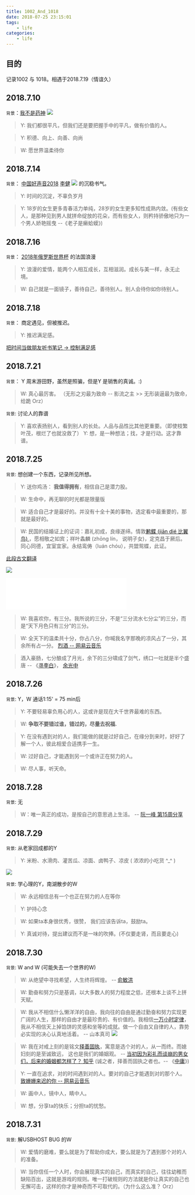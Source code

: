 ```yaml
---
title: 1002_And_1018
date: 2018-07-25 23:15:01
tags:
    - life
categories: 
    - life
---
```


## 目的
记录1002 与 1018。相遇于2018.7.19（情谊久）

<!--more-->

## 2018.7.10
`背景`：[我不是药神](https://baike.baidu.com/item/%E6%88%91%E4%B8%8D%E6%98%AF%E8%8D%AF%E7%A5%9E/22485219?fr=aladdin)
![](https://gss0.bdstatic.com/94o3dSag_xI4khGkpoWK1HF6hhy/baike/c0%3Dbaike150%2C5%2C5%2C150%2C50/sign=a2628013dbca7bcb6976cf7ddf600006/9213b07eca806538dcbb1dc39bdda144ac348289.jpg)

>Y: 我们都很平凡，但我们还是要把握手中的平凡，做有价值的人。 

>Y: 积德、向上、向善、向尚

>W: 愿世界温柔待你

## 2018.7.14
`背景`： [中国好声音2018](https://baike.baidu.com/item/%E4%B8%AD%E5%9B%BD%E5%A5%BD%E5%A3%B0%E9%9F%B32018/22732806?fr=aladdin)
[李健](https://baike.baidu.com/item/%E6%9D%8E%E5%81%A5/3) ![](https://gss1.bdstatic.com/9vo3dSag_xI4khGkpoWK1HF6hhy/baike/c0%3Dbaike116%2C5%2C5%2C116%2C38/sign=9cd566f1ed1190ef15f69a8daf72f673/574e9258d109b3de85625274c6bf6c81810a4cc8.jpg) 的沉稳书气。

>Y: 时间的沉淀，不辜负岁月

>Y: 18岁的女生更多青春活力单纯，28岁的女生更多知性成熟内敛。(有些女人，是那种见到男人就拼命绽放的花朵，而有些女人，则矜持骄傲地只为一个男人娇艳摇曳 --《老子是癞蛤蟆》)


## 2018.7.16
`背景`： [2018年俄罗斯世界杯](https://baike.baidu.com/item/2018%E5%B9%B4%E4%BF%84%E7%BD%97%E6%96%AF%E4%B8%96%E7%95%8C%E6%9D%AF/10120749?fromtitle=2018%E4%B8%96%E7%95%8C%E6%9D%AF&fromid=12703835&fr=aladdin)
的法国浪漫

>Y: 浪漫的爱情，能两个人相互成长，互相滋润。成长与美一样，永无止境。

>W: 自己就是一面镜子，善待自己，善待别人。别人会待你如你待别人。

## 2018.7.18
`背景`： 商定遇见，但被推迟。

>Y: 推迟满足感。

[把时间当做朋友听书笔记 -> 控制满足感](https://jshell07.github.io/2018/04/15/把时间当做朋友听书笔记)

## 2018.7.21
`背景`： Y 周末游田野，虽然是照骗，但是Y 是销售的真诚。:)

>W: 真心最厉害。 （无形之刃最为致命 -- 影流之主  >> 无形装逼最为致命， 给跪 Orz）

`背景`: 讨论人的靠谱

>Y: 喜欢表扬别人，看到别人的长处。人品与品性比其他更重要。（即使枝繁叶茂，根烂了也就没救了）
>Y: 想，是一种想法；找，才是行动。这才靠谱。

## 2018.7.25
`背景`: 想创建一个东西，记录所见所想。

>Y: 送你鸡汤： **我值得拥有**，相信自己是潜力股。

>W: 生命中，再无聊的时光都是限量版

>W: 适合自己才是最好的。并没有十全十美的事物，选定看中最重要的，那就是最好的。

>W: 民国的结婚证上的证词：嘉礼初成，良缘遂缔。情敦[鹣鲽 (jiān dié 比翼鸟) ](https://baike.baidu.com/item/%E9%B9%A3%E9%B2%BD/10943232?fr=aladdin)，愿相敬之如宾；祥叶螽麟    (zhōng lín， 说明子女)，定克昌于厥后。同心同德，宜室宜家。永结鸾俦（luán chóu），共盟鸳蝶，此证。

[此段古文翻译](https://www.zhihu.com/question/23558382)

![](https://raw.githubusercontent.com/JShell07/jshell07.github.io/master/images/1002_And_1018/marriage_certificate.jpg)

<iframe frameborder="no" border="0" marginwidth="0" marginheight="0" width=330 height=86 src="//music.163.com/outchain/player?type=2&id=28577127&auto=0&height=66"></iframe>

>W: 我喜欢你，有三分。我所说的三分，不是“三分流水七分尘”的三分，而是“天下月色只有三分”的三分。

>W: 全天下的温柔共十分，你占八分，你喊我名字那晚的凉风占了一分，其余所有占一分。
[烈酒 -- 网易云音乐](https://music.163.com/#/song?id=515143440)

>酒入豪肠，七分酿成了月光，余下的三分啸成了剑气，绣口一吐就是半个盛唐 -- 《[寻李白](https://baike.baidu.com/item/%E5%AF%BB%E6%9D%8E%E7%99%BD)》， [余光中](https://baike.baidu.com/item/%E4%BD%99%E5%85%89%E4%B8%AD)

## 2018.7.26
`背景`: Y，W 通话1:15' = 75 min后

>Y: 不要轻易辜负用心的人，这或许是现在大千世界最难的东西。

>W: **争取不要错过谁，错过的，尽量去祝福.**

>Y: 在没有遇到对的人，我们能做的就是过好自己，在缘分到来时，好好了解一个人，彼此相爱合适携手一生。

>W: 过好自己，才能遇到另一个或许正在努力的人。

>W: 尽人事，听天命。

## 2018.7.28
`背景`: 无

>W：唯一真正的成功，是按自己的意思過上生活。  -- [阮一峰 第15周分享](http://www.ruanyifeng.com/blog/2018/07/weekly-issue-15.html)

## 2018.7.29
`背景`: 从老家回成都的Y

>Y: 米粉、水滑肉、灌苦瓜、凉面、卤鸭子、凉皮 ( 浓浓的小吃货 ^_^ )

![](https://gss3.bdstatic.com/7Po3dSag_xI4khGkpoWK1HF6hhy/baike/c0%3Dbaike92%2C5%2C5%2C92%2C30/sign=b4c6c8b49713b07ea9b0585a6dbefa46/c2cec3fdfc03924599bcae9a8394a4c27d1e251d.jpg
)

`背景`: 学心理的Y，南湖散步的W

>W: 永远相信总有一个也正在努力的人在等你

>Y: 护持心念

>W: 如果ta本身很优秀，很赞， 我们应该告诉ta，鼓励ta。

>Y: 真诚对待，提出建议而不是一味的吹捧。(不仅要走肾，而且要走心)


## 2018.7.30
`背景`: W and W (可能失去一个世界的W)
>W: 从绝望中寻找希望，人生终将辉煌。 -- [俞敏洪](https://baike.baidu.com/item/%E4%BF%9E%E6%95%8F%E6%B4%AA/174986?fr=aladdin)

>W: 勤奋和努力只是基调，以大多数人的努力程度之低，还根本上谈不上拼天赋。

>W: 我从不相信什么懒洋洋的自由，我向往的自由是通过勤奋和努力实现更广阔的人生，那样的自由才是最珍贵的、有价值的。我相信[一万小时定律](https://baike.baidu.com/item/%E4%B8%80%E4%B8%87%E5%B0%8F%E6%97%B6%E5%AE%9A%E5%BE%8B/8255848?fr=aladdin)，我从不相信天上掉馅饼的灵感和坐等的成就。做一个自由又自律的人，靠势必实现的决心认真地活着。 -- 山本真司
![](https://gss3.bdstatic.com/7Po3dSag_xI4khGkpoWK1HF6hhy/baike/c0%3Dbaike150%2C5%2C5%2C150%2C50/sign=78938164104c510fbac9ea4801304e48/d1a20cf431adcbef89de21aaa6af2edda2cc9fb0.jpg)

>W: 我在对戒上刻的是铭文[择善固执](https://baike.baidu.com/item/%E6%8B%A9%E5%96%84%E5%9B%BA%E6%89%A7/4133514?fr=aladdin)，寓意是选个对的人，从一而终。而媳妇刻的是至诚致远， 这也是我们的婚姻观。 -- [当初因为彩礼而谈崩的男女们，后来的婚姻都怎样了？ 知乎](https://www.zhihu.com/question/66202427/answer/375737200) (诚之者，择善而固执之者也。-- 《[中庸](https://baike.baidu.com/item/%E4%B8%AD%E5%BA%B8/5700593?fr=aladdin)》)

>Y: 一直在追求，对的时间遇到对的人。要对的自己才能遇到对的那个人。[致姗姗来迟的你 -- 网易云音乐](https://music.163.com/#/song?id=432506809)

>W: 画中人，镜中人，睛中人。

>W: 想，分享ta的快乐；分担ta的忧愁。

## 2018.7.31
`背景`: 解USBHOST BUG 的W

>W: 爱情的磨难，要么就是为了帮助你成大，要么就是为了遇到那个对的人的准备。

>W: 当你信任一个人时，你会展现真实的自己，而真实的自己，往往幼稚而缺陷百出，这就是游戏的规则。唯一打破规则的方法就是你让真实的自己也无懈可击，这样的你才是神奇而不可取代的。（为什么这么准？ Orz）
